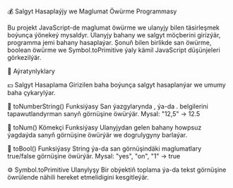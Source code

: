 💰 Salgyt Hasaplaýjy we Maglumat Öwürme Programmasy

Bu projekt JavaScript-de maglumat öwürme we ulanyjy bilen täsirleşmek boýunça ýönekeý mysaldyr.
Ulanyjy bahany we salgyt möçberini girizýär, programma jemi bahany hasaplaýar.
Şonuň bilen birlikde san öwürme, boolean öwürme we Symbol.toPrimitive ýaly kämil JavaScript düşünjeleri görkezilýär.


🚀 Aýratynlyklary

💵 Salgyt Hasaplama
Girizilen baha boýunça salgyt hasaplanýar we umumy baha çykarylýar.

🔢 toNumberString() Funksiýasy
San ýazgylarynda , ýa-da . belgilerini tapawutlandyrman sanyň görnüşine öwürýär.
Mysal: "12,5" → 12.5

🧮 toNum() Kömekçi Funksiýasy
Ulanyjydan gelen bahany howpsuz ýagdaýda sanyň görnüşine öwürýär we dogrulygyny barlaýar.

🧠 toBool() Funksiýasy
String ýa-da san görnüşindäki maglumatlary true/false görnüşine öwürýär.
Mysal: "yes", "on", "1" → true

⚙️ Symbol.toPrimitive Ulanylyşy
Bir obýektiň toplama ýa-da tekst görnüşine öwrülende nähili hereket etmelidigini kesgitleýär.
